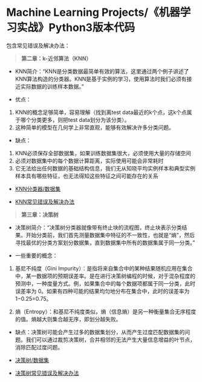 # Machine Learning Projects/《机器学习实战》Python3版本代码
包含常见错误及解决办法：

> **第二章：k-近邻算法（KNN）**

- KNN简介：“KNN是分类数据最简单有效的算法，这里通过两个例子讲述了KNN算法构造的分类器。KNN是基于实例的学习，使用算法时我们必须有接近实际数据的训练样本数据。”

- 优点：
1. KNN的概念足够简单，容易理解（找到离test data最近的k个点，这k个点属于哪个分类更多，则把test data划分为该分类）。
2. 这种简单的模型在几何学上非常直观，能够有效解决许多分类问题。

- 缺点：
1. KNN必须保存全部数据集，如果训练数据集很大，必须使用大量的存储空间
2. 必须对数据集中的每个数据计算距离，实际使用可能会非常耗时
3. 它无法给出任何数据的基础结构信息，我们无从知晓平均实例样本和典型实例样本具有哪些特征，也无法得知这些特征之间可能存在的关系

- [KNN分类器/数据集](https://github.com/XiangyuDing/Machine-Learning-Projects/tree/master/KNN)

- [KNN常见错误及解决办法](https://github.com/XiangyuDing/Machine-Learning-Projects/issues/1)

> **第三章：决策树**

- 决策树简介：“决策树分类器就像带有终止块的流程图，终止块表示分类结果。开始分类前，我们首先测量数据集中特征的不一致性，也就是“熵”，然后寻找最优的分类方案划分数据集，直到数据集中所有的数据集属于同一分类。”

- 一些重要的概念：
1. 基尼不纯度（Gini Impurity）：是指将来自集合中的某种结果随机应用在集合中，某一数据项的预期误差率。是在进行决策树编程的时候，对于混杂程度的预测中，一种度量方式。例，如果集合中的每个数据项都属于同一分类，此时误差率为 0。如果有四种可能的结果均匀地分布在集合中，此时的误差率为1−0.25=0.75。

2. 熵（Entropy）：和基尼不纯度类似，熵（信息熵）是另一种衡量集合无序程度的值。熵越大则集合越无序，即划分越失败。

- 缺点：决策树可能会产生过多的数据集划分，从而产生过度匹配数据集的问题。我们可以通过裁剪决策树，合并相邻的无法产生大量信息增益的叶节点，消除匹配过度问题。

- [决策树/数据集](https://github.com/XiangyuDing/Machine-Learning-Projects/tree/master/Ch03_Decision%20Tree)

- [决策树常见错误及解决办法](https://github.com/XiangyuDing/Machine-Learning-Projects/issues/2)
